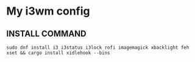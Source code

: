 # My i3wm config
## INSTALL COMMAND 
```sudo dnf install i3 i3status i3lock rofi imagemagick xbacklight feh xset && cargo install xidlehook --bins```
